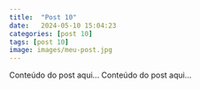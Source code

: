 ```yaml
---
title:  "Post 10"
date:   2024-05-10 15:04:23
categories: [post 10]
tags: [post 10]
image: images/meu-post.jpg
---
```

Conteúdo do post aqui...
Conteúdo do post aqui...